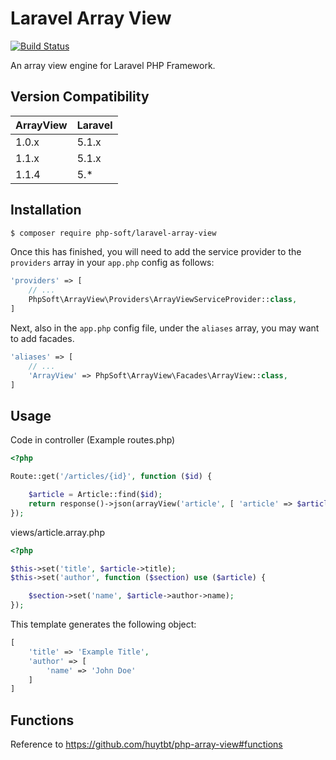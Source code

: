 # Laravel Array View

[![Build Status](https://travis-ci.org/php-soft/laravel-array-view.svg)](https://travis-ci.org/php-soft/laravel-array-view)

An array view engine for Laravel PHP Framework.

## Version Compatibility

 ArrayView  | Laravel
:-----------|:----------
 1.0.x      | 5.1.x
 1.1.x      | 5.1.x
 1.1.4      | 5.*

## Installation

```sh
$ composer require php-soft/laravel-array-view
```

Once this has finished, you will need to add the service provider to the `providers` array in your `app.php` config as follows:

```php
'providers' => [
    // ...
    PhpSoft\ArrayView\Providers\ArrayViewServiceProvider::class,
]
```

Next, also in the `app.php` config file, under the `aliases` array, you may want to add facades.

```php
'aliases' => [
    // ...
    'ArrayView' => PhpSoft\ArrayView\Facades\ArrayView::class,
]
```

## Usage

Code in controller (Example routes.php)

```php
<?php

Route::get('/articles/{id}', function ($id) {

    $article = Article::find($id);
    return response()->json(arrayView('article', [ 'article' => $article ]));
});
```
views/article.array.php

```php
<?php

$this->set('title', $article->title);
$this->set('author', function ($section) use ($article) {

    $section->set('name', $article->author->name);
});
```

This template generates the following object:

```php
[
    'title' => 'Example Title',
    'author' => [
        'name' => 'John Doe'
    ]
]
```

## Functions

Reference to https://github.com/huytbt/php-array-view#functions
